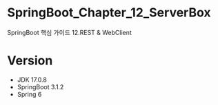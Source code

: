 # SpringBoot_Chapter_12_ServerBox
SpringBoot 핵심 가이드 12.REST &amp; WebClient

# Version
- JDK 17.0.8
- SpringBoot 3.1.2
- Spring 6
